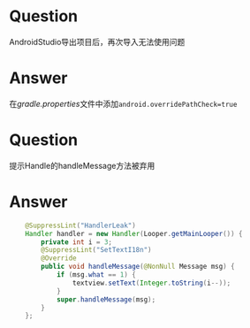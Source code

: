 # Question
  AndroidStudio导出项目后，再次导入无法使用问题
# Answer
  在*gradle.properties*文件中添加`android.overridePathCheck=true`
# Question
  提示Handle的handleMessage方法被弃用
# Answer
```java
    @SuppressLint("HandlerLeak")
    Handler handler = new Handler(Looper.getMainLooper()) {
        private int i = 3;
        @SuppressLint("SetTextI18n")
        @Override
        public void handleMessage(@NonNull Message msg) {
            if (msg.what == 1) {
                textview.setText(Integer.toString(i--));
            }
            super.handleMessage(msg);
        }
    };
```
  
